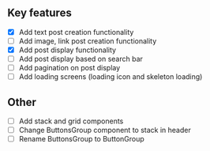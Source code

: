 ## Key features

- [x] Add text post creation functionality
- [ ] Add image, link post creation functionality
- [x] Add post display functionality
- [ ] Add post display based on search bar
- [ ] Add pagination on post display
- [ ] Add loading screens (loading icon and skeleton loading)

## Other

- [ ] Add stack and grid components
- [ ] Change ButtonsGroup component to stack in header
- [ ] Rename ButtonsGroup to ButtonGroup
